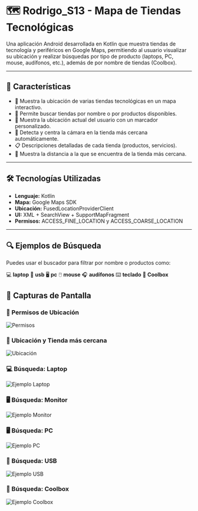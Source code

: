 # 🗺️ Rodrigo_S13 - Mapa de Tiendas Tecnológicas

Una aplicación Android desarrollada en Kotlin que muestra tiendas de tecnología y periféricos en Google Maps, permitiendo al usuario visualizar su ubicación y realizar búsquedas por tipo de producto (laptops, PC, mouse, audífonos, etc.), además de por nombre de tiendas (Coolbox).

---

## 📱 Características

- 📍 Muestra la ubicación de varias tiendas tecnológicas en un mapa interactivo.
- 🔎 Permite buscar tiendas por nombre o por productos disponibles.
- 🧭 Muestra la ubicación actual del usuario con un marcador personalizado.
- 📌 Detecta y centra la cámara en la tienda más cercana automáticamente.
- 📋 Descripciones detalladas de cada tienda (productos, servicios).
- 🚗 Muestra la distancia a la que se encuentra de la tienda más cercana.
---

## 🛠️ Tecnologías Utilizadas

- **Lenguaje:** Kotlin
- **Mapa:** Google Maps SDK
- **Ubicación:** FusedLocationProviderClient
- **UI:** XML + SearchView + SupportMapFragment
- **Permisos:** ACCESS_FINE_LOCATION y ACCESS_COARSE_LOCATION

---

## 🔍 Ejemplos de Búsqueda
Puedes usar el buscador para filtrar por nombre o productos como:

💻 **laptop**
💾 **usb**
🖥️ **pc**
🖱️ **mouse**
🎧 **audífonos**
⌨️ **teclado**
🏬 **Coolbox**

## 📸 Capturas de Pantalla

### 🔐 Permisos de Ubicación
![Permisos](screenshots/Permisos.png)

### 📍 Ubicación y Tienda más cercana
![Ubicación](screenshots/Ubicacion.png)

### 💻 Búsqueda: Laptop
![Ejemplo Laptop](screenshots/Ejemplo_laptop.png)

### 🖥️ Búsqueda: Monitor
![Ejemplo Monitor](screenshots/Ejemplo_monitor.png)

### 🖥️ Búsqueda: PC
![Ejemplo PC](screenshots/Ejemplo_pc.png)

### 🔌 Búsqueda: USB
![Ejemplo USB](screenshots/Ejemplo_usb.png)

### 🏬 Búsqueda: Coolbox
![Ejemplo Coolbox](screenshots/Ejemplo_Coolbox.png)

